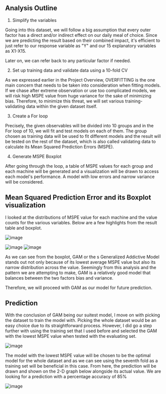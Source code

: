 ## Analysis Outline

1. Simplify the variables  

Going into this dataset, we will follow a big assumption that every outer factor has a direct and/or indirect effect on our daily meal of choice. Since we are predicting the result based on their combined impact, it's efficient to just refer to our response variable as "Y" and our 15 explanatory variables as X1-X15.

Later on, we can refer back to any particular factor if needed. 

2. Set up training data and validate data using a 10-fold CV

As we expressed earlier in the Project Overview, OVERFITTING is the one main concern that needs to be taken into consideration when fitting models. If we chase after extreme observation or use too complicated models, we will risk high MSPE value from huge variance for the sake of minimizing bias. Therefore, to minimize this threat, we will set various training-validating data within the given dataset itself. 

3. Create a For loop 

Precisely, the given observables will be divided into 10 groups and in the For loop of 10, we will fit and test models on each of them. The group chosen as training data will be used to fit different models and the result will be tested on the rest of the dataset, which is also called validating data to calculate its Mean Squared Prediction Errors (MSPE). 

4. Generate MSPE Boxplot 
 
After going through the loop, a table of MSPE values for each group and each machine will be generated and a visualization will be drawn to access each model's performance. A model with low errors and narrow variance will be considered.

## Mean Squared Prediction Error and its Boxplot visualization

I looked at the distributions of MSPE value for each machine and the value counts for the various variables. Below are a few highlights from the result table and boxplot.


![image](https://user-images.githubusercontent.com/108549500/195474174-c3ab60f1-6c1a-4d53-8984-920a5030c059.png)

![image](https://user-images.githubusercontent.com/108549500/195474667-8de4b527-dc42-453a-9fff-b8c9292d7eab.png)                        ![image](https://user-images.githubusercontent.com/108549500/195474757-37981107-1e72-4c2a-bb2b-4dc708226d73.png)

As we can see from the boxplot, GAM or the s Generalized Addictive Model stands out not only because of its lowest average MSPE value but also its narrow distribution across the value. Seemingly from this analysis and the pattern we are attempting to make, GAM is a relatively good model that balances between the two factors bias and variance. 

Therefore, we will proceed with GAM as our model for future prediction. 

## Prediction
With the conclusion of GAM being our suitest model, I move on with picking the dataset to train the model with. Picking the whole dataset would be an easy choice due to its straightforward process. However, I did go a step further with using the training set that I used before and selected the GAM with the lowest MSPE value when tested with the evaluating set. 

![image](https://user-images.githubusercontent.com/108549500/195496821-857f8ced-b938-4281-ae89-99176c725f94.png)

The model with the lowest MSPE value will be chosen to be the optimal model for the whole dataset and as we can see using the seventh fold as a training set will be beneficial in this case. From here, the prediction will be drawn and shown on the 2-D graph below alongside its actual value. We are looking for a prediction with a percentage accuracy of 85%

![image](https://user-images.githubusercontent.com/108549500/195496200-c676eb0e-692a-40ef-b5be-7baa3685ca28.png)








